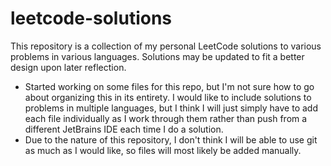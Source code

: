 # leetcode-solutions

This repository is a collection of my personal LeetCode solutions to various problems in various languages. Solutions may be updated to fit a better design upon later reflection.
- Started working on some files for this repo, but I'm not sure how to go about organizing this in its entirety. I would like to include solutions to problems in multiple languages, but I think I will just simply have to add each file individually as I work through them rather than push from a different JetBrains IDE each time I do a solution.
- Due to the nature of this repository, I don't think I will be able to use git as much as I would like, so files will most likely be added manually.
